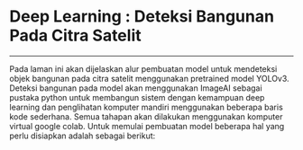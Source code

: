 # Deep Learning : Deteksi Bangunan Pada Citra Satelit

---

Pada laman ini akan dijelaskan alur pembuatan model untuk mendeteksi objek bangunan pada citra satelit menggunakan pretrained model YOLOv3. 
Deteksi bangunan pada model akan menggunakan ImageAI sebagai pustaka python untuk membangun sistem dengan kemampuan deep learning dan
penglihatan komputer mandiri menggunakan beberapa baris kode sederhana. Semua tahapan akan dilakukan menggunakan komputer virtual google
colab. Untuk memulai pembuatan model beberapa hal yang perlu disiapkan adalah sebagai berikut:

